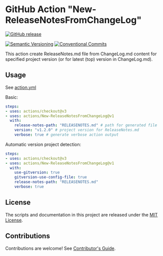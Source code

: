 # GitHub Action "New-ReleaseNotesFromChangeLog"

[![GitHub release](https://img.shields.io/github/v/release/IT-Service/New-ReleaseNotesFromChangeLog.svg?sort=semver&logo=github)](https://github.com/IT-Service/New-ReleaseNotesFromChangeLog/releases)

[![Semantic Versioning](https://img.shields.io/static/v1?label=Semantic%20Versioning&message=v2.0.0&color=green&logo=semver)](https://semver.org/lang/ru/spec/v2.0.0.html)
[![Conventional Commits](https://img.shields.io/badge/Conventional%20Commits-v1.0.0-yellow.svg?logo=git)](https://conventionalcommits.org)

This action create ReleaseNotes.md file from ChangeLog.md content for specified
project version (or for latest (top) version in ChangeLog.md).

## Usage

See [action.yml](action.yml)

Basic:

```yaml
steps:
- uses: actions/checkout@v3
- uses: actions/New-ReleaseNotesFromChangeLog@v1
  with:
    release-notes-path: "RELEASENOTES.md" # path for generated file
    version: "v1.2.0" # project version for ReleaseNotes.md
    verbose: true # generate verbose action output
```

Automatic version project detection:

```yaml
steps:
- uses: actions/checkout@v3
- uses: actions/New-ReleaseNotesFromChangeLog@v1
  with:
    use-gitversion: true
    gitversion-use-config-file: true
    release-notes-path: "RELEASENOTES.md"
    verbose: true
```

## License

The scripts and documentation in this project are released under the [MIT License](LICENSE).

## Contributions

Contributions are welcome! See [Contributor's Guide](.github/CONTRIBUTING.md).
